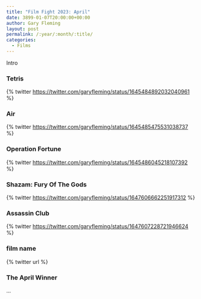 ```yaml
---
title: "Film Fight 2023: April"
date: 3899-01-07T20:00:00+00:00
author: Gary Fleming
layout: post
permalink: /:year/:month/:title/
categories:
  - Films
---
```


Intro

### Tetris

{% twitter https://twitter.com/garyfleming/status/1645484892032040961 %}

### Air

{% twitter https://twitter.com/garyfleming/status/1645485475531038737 %}

### Operation Fortune

{% twitter https://twitter.com/garyfleming/status/1645486045218107392 %}

### Shazam: Fury Of The Gods

{% twitter https://twitter.com/garyfleming/status/1647606662251917312 %}

### Assassin Club

{% twitter https://twitter.com/garyfleming/status/1647607228721946624 %}

### film name

{% twitter url %}



### The April Winner

...

